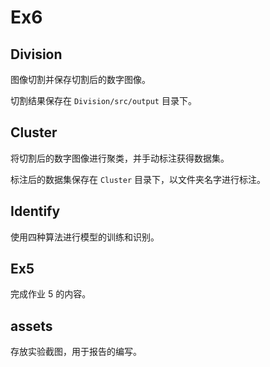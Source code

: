 # Ex6

## Division

图像切割并保存切割后的数字图像。

切割结果保存在 `Division/src/output` 目录下。

## Cluster

将切割后的数字图像进行聚类，并手动标注获得数据集。

标注后的数据集保存在 `Cluster` 目录下，以文件夹名字进行标注。

## Identify

使用四种算法进行模型的训练和识别。

## Ex5

完成作业 5 的内容。

## assets

存放实验截图，用于报告的编写。